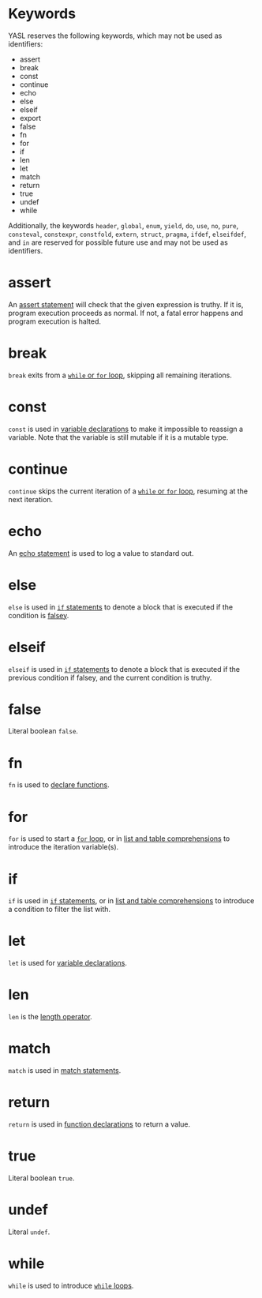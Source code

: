 # Keywords

YASL reserves the following keywords, which may not be used as identifiers:

* assert
* break
* const
* continue
* echo
* else
* elseif
* export
* false
* fn
* for
* if
* len
* let
* match
* return
* true
* undef
* while

Additionally, the keywords `header`, `global`, `enum`, `yield`, `do`, `use`, `no`, `pure`, `consteval`, `constexpr`, `constfold`, `extern`, `struct`, `pragma`, `ifdef`, `elseifdef`, and `in` are reserved for possible future use and may not be used as identifiers.

# assert
An [assert statement](https://yasl-lang.github.io/docs/statements/assert) will check that the given expression is truthy. If it is, program execution proceeds as normal. If not, a fatal error happens and program execution is halted.

# break 
`break` exits from a [`while` or `for` loop](https://yasl-lang.github.io/docs/control-flow/control-flow), skipping all remaining iterations.

# const
`const` is used in [variable declarations](https://yasl-lang.github.io/docs/basic-concepts/variables-and-constants) to make it impossible to reassign a variable. Note that the variable is still mutable if it is a mutable type.

# continue
`continue` skips the current iteration of a [`while` or `for` loop](https://yasl-lang.github.io/docs/control-flow/control-flow), resuming at the next iteration.

# echo
An [echo statement](https://yasl-lang.github.io/docs/statements/echo) is used to log a value to standard out.

# else
`else` is used in [`if` statements](https://yasl-lang.github.io/docs/control-flow/control-flow) to denote a block that is executed if the condition is [falsey](https://yasl-lang.github.io/docs/control-flow/truthiness).

# elseif
`elseif` is used in [`if` statements](https://yasl-lang.github.io/docs/control-flow/control-flow) to denote a block that is executed if the previous condition if falsey, and the current condition is truthy.

# false
Literal boolean `false`.

# fn
`fn` is used to [declare functions](https://yasl-lang.github.io/docs/statements/functions).

# for
`for` is used to start a [`for` loop](https://yasl-lang.github.io/docs/control-flow/control-flow), or in [list and table comprehensions](https://yasl-lang.github.io/docs/expressions/comprehensions) to introduce the iteration variable(s).

# if
`if` is used in [`if` statements](https://yasl-lang.github.io/docs/control-flow/control-flow), or in [list and table comprehensions](https://yasl-lang.github.io/docs/expressions/comprehensions) to introduce a condition to filter the list with.

# let
`let` is used for [variable declarations](https://yasl-lang.github.io/docs/basic-concepts/variables-and-constants).

# len
`len` is the [length operator](https://yasl-lang.github.io/docs/expressions/operators#length-operator).

# match
`match` is used in [match statements](https://yasl-lang.github.io/docs/control-flow/control-flow).

# return
`return` is used in [function declarations](https://yasl-lang.github.io/docs/statements/functions) to return a value.

# true
Literal boolean `true`.

# undef
Literal `undef`.

# while
`while` is used to introduce [`while` loops](https://yasl-lang.github.io/docs/control-flow/control-flow).
